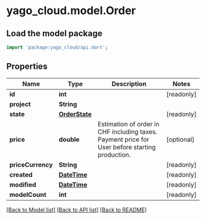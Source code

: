 # yago_cloud.model.Order

## Load the model package
```dart
import 'package:yago_cloud/api.dart';
```

## Properties
Name | Type | Description | Notes
------------ | ------------- | ------------- | -------------
**id** | **int** |  | [readonly] 
**project** | **String** |  | 
**state** | [**OrderState**](OrderState.md) |  | [readonly] 
**price** | **double** | Estimation of order in CHF including taxes. Payment price for User before starting production. | [optional] 
**priceCurrency** | **String** |  | [readonly] 
**created** | [**DateTime**](DateTime.md) |  | [readonly] 
**modified** | [**DateTime**](DateTime.md) |  | [readonly] 
**modelCount** | **int** |  | [readonly] 

[[Back to Model list]](../README.md#documentation-for-models) [[Back to API list]](../README.md#documentation-for-api-endpoints) [[Back to README]](../README.md)


